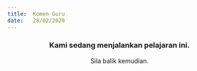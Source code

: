 ```yaml
---
title:  Komen Guru
date:   28/02/2020
---
```


### <center>Kami sedang menjalankan pelajaran ini.</center>
<center>Sila balik kemudian.</center>